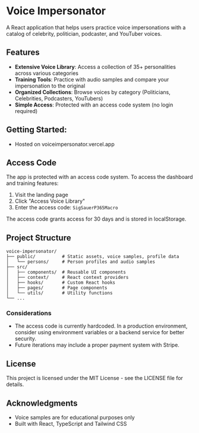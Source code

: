 # Voice Impersonator

A React application that helps users practice voice impersonations with a catalog of celebrity, politician, podcaster, and YouTuber voices.

## Features

- **Extensive Voice Library**: Access a collection of 35+ personalities across various categories
- **Training Tools**: Practice with audio samples and compare your impersonation to the original
- **Organized Collections**: Browse voices by category (Politicians, Celebrities, Podcasters, YouTubers)
- **Simple Access**: Protected with an access code system (no login required)

## Getting Started: 
- Hosted on voiceimpersonator.vercel.app


## Access Code

The app is protected with an access code system. To access the dashboard and training features:

1. Visit the landing page
2. Click "Access Voice Library"
3. Enter the access code: `SigSauerP365Macro`

The access code grants access for 30 days and is stored in localStorage.

## Project Structure

```
voice-impersonator/
├── public/          # Static assets, voice samples, profile data
│   └── persons/     # Person profiles and audio samples
├── src/
│   ├── components/  # Reusable UI components
│   ├── context/     # React context providers
│   ├── hooks/       # Custom React hooks
│   ├── pages/       # Page components
│   └── utils/       # Utility functions
└── ...
```

### Considerations

- The access code is currently hardcoded. In a production environment, consider using environment variables or a backend service for better security.
- Future iterations may include a proper payment system with Stripe.

## License

This project is licensed under the MIT License - see the LICENSE file for details.

## Acknowledgments

- Voice samples are for educational purposes only
- Built with React, TypeScript and Tailwind CSS
